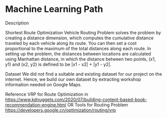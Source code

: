# Machine Learning Path

Description

Shortest Route Optimization
Vehicle Routing Problem solves the problem by creating a distance dimension, which computes the cumulative distance traveled by each vehicle along its route. You can then set a cost proportional to the maximum of the total distances along each route. In setting up the problem, the distances between locations are calculated using Manhattan distance, in which the distance between two points, (x1, y1) and (x2, y2) is defined to be |x1 - x2| + |y1 - y2|.

Dataset
We did not find a suitable and existing dataset for our project on the internet. Hence, we build our own dataset by extracting workshop information needed on Google Maps.

Reference
VRP for Route Optimization in https://www.kdnuggets.com/2020/07/building-content-based-book-recommendation-engine.html
OR Tools for Routing Problem https://developers.google.cn/optimization/routing/vrp
